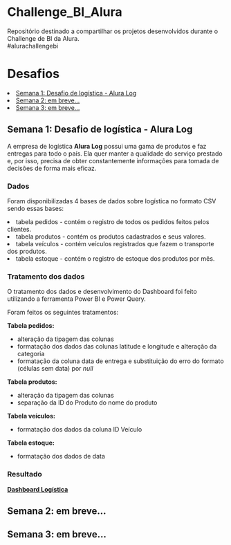 # Challenge_BI_Alura
Repositório destinado a compartilhar os projetos desenvolvidos durante o Challenge de BI da Alura.  
#alurachallengebi

<h1>Desafios</h1>

  <li><a href="#week01"> Semana 1: Desafio de logística - Alura Log</a></li>
  <li><a href="#week02"> Semana 2: em breve...</a></li>
  <li><a href="#week03"> Semana 3: em breve...</a></li>
  
<!--Título da semana 1 -->
<h2><a id="week01"</a>Semana 1: Desafio de logística - Alura Log</h2>
  <p>A empresa de logística <b>Alura Log</b> possui uma gama de produtos e faz entregas para todo o país. Ela quer manter a qualidade do serviço prestado e, por isso, precisa de obter constantemente informações para tomada de decisões de forma mais eficaz.</p>
  <h3><strong>Dados</strong></h3>
    <p>Foram disponibilizadas 4 bases de dados sobre logística no formato CSV sendo essas bases:</p>
      <li>tabela pedidos - contém o registro de todos os pedidos feitos pelos clientes.</li>
      <li>tabela produtos - contém os produtos cadastrados e seus valores.</li>
      <li>tabela veículos - contém veículos registrados que fazem o transporte dos produtos.</li>
      <li>tabela estoque - contém o registro de estoque dos produtos por mês.</li>
      
  <h3><strong>Tratamento dos dados</strong></h3>
    <p> O tratamento dos dados e desenvolvimento do Dashboard foi feito utilizando a ferramenta Power BI e Power Query.</p>
    <p>Foram feitos os seguintes tratamentos:</p>
    <p><b>Tabela pedidos:</b></p>
    <ul>
      <li>alteração da tipagem das colunas</li>
      <li>formatação dos dados das colunas latitude e longitude e alteração da categoria</li>
      <li>formatação da coluna data de entrega e substituição do erro do formato (células sem data) por <i>null</i></li>
    </ul>
    <p><b>Tabela produtos:</b></p>
    <ul>
      <li>alteração da tipagem das colunas</li>
      <li>separação da ID do Produto do nome do produto</li>
    </ul>
    <p><b>Tabela veículos:</b></p>
    <ul>
      <li>formatação dos dados da coluna ID Veículo</li>
    </ul>
    <p><b>Tabela estoque:</b></p>
    <ul>
      <li>formatação dos dados de data</li>
    </ul>
  <h3><strong>Resultado</strong></h3>
    <p><strong><a href="https://app.powerbi.com/view?r=eyJrIjoiZjg3ODQzMTktMWVjOC00ZDBhLTk0ZmItNmY3MmE4Y2UxMjRjIiwidCI6ImMzZjM2NDZlLWRmY2ItNDlhNS04ZGUxLTc1ODA1Mjg4NTc1YyJ9">Dashboard Logística</a></strong></p>

<!--Título da semana 1 -->
<h2><a id="week02"</a>Semana 2: em breve...</h2>

<!--Título da semana 1 -->
<h2><a id="week03"</a>Semana 3: em breve...</h2>

